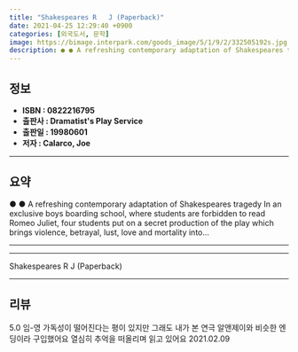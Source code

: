 ```yaml
---
title: "Shakespeares R   J (Paperback)"
date: 2021-04-25 12:29:40 +0900
categories: [외국도서, 문학]
image: https://bimage.interpark.com/goods_image/5/1/9/2/332505192s.jpg
description: ● ● A refreshing contemporary adaptation of Shakespeares tragedy In an exclusive boys boarding school, where students are forbidden to read Romeo  Juliet, fou
---
```


## **정보**

- **ISBN : 0822216795**
- **출판사 : Dramatist's Play Service**
- **출판일 : 19980601**
- **저자 : Calarco, Joe**

------



## **요약**

●  ●  A refreshing contemporary adaptation of Shakespeares tragedy In an exclusive boys boarding school, where students are forbidden to read Romeo  Juliet, four students put on a secret production of the play which brings violence, betrayal, lust, love and mortality into... 

------



------


Shakespeares R   J (Paperback) 

------


## **리뷰** 

5.0 임-영 가독성이 떨어진다는 평이 있지만 그래도 내가 본 연극 알앤제이와 비슷한 엔딩이라 구입했어요 열심히 추억을 떠올리며 읽고 있어요 2021.02.09 <br/>